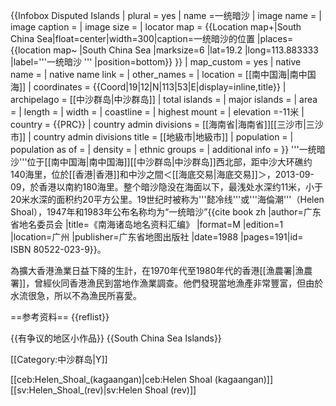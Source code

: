 {{Infobox Disputed Islands
| plural = yes
| name             =一统暗沙
| image name       = 
| image caption    = 
| image size       = 
| locator map      = {{Location map+|South China Sea|float=center|width=300|caption=一统暗沙的位置 
|places=
{{location map~ |South China Sea |marksize=6 |lat=19.2 |long=113.883333
|label='''一统暗沙
''' |position=bottom}}
}}
| map_custom       = yes
| native name      = 
| native name link = 
| other_names         = 
| location         = [[南中国海|南中国海]]
| coordinates      = {{Coord|19|12|N|113|53|E|display=inline,title}}
| archipelago      = [[中沙群岛|中沙群岛]]
| total islands    = 
| major islands    = 
| area             =
| length           =
| width            =
| coastline        =
| highest mount    = 
| elevation        =-11米 
| country                          = {{PRC}}
| country admin divisions  = [[海南省|海南省]][[三沙市|三沙市]]
| country admin divisions title        = [[地級市|地級市]]
| population       = 
| population as of = 
| density          = 
| ethnic groups    = 
| additional info  =
}} 
'''一统暗沙'''位于[[南中国海|南中国海]][[中沙群岛|中沙群岛]]西北部，距中沙大环礁约140海里，位於[[香港|香港]]和中沙之間<ref name=underocean>＜[[海底交易|海底交易]]＞，2013-09-09</ref>，於香港以南約180海里。整个暗沙隐没在海面以下，最浅处水深约11米，小于20米水深的面积约20平方公里。19世纪时被称为'''懿冷线'''或'''海倫潮'''<ref name=underocean />（Helen Shoal），1947年和1983年公布名称均为“一统暗沙”<ref>{{cite book zh |author=广东省地名委员会 |title=《南海诸岛地名资料汇编》 |format=M |edition=1 |location=广州 |publisher=广东省地图出版社 |date=1988 |pages=191|id= ISBN 80522-023-9}}</ref>。

為擴大香港漁業日益下降的生計，在1970年代至1980年代的香港[[漁農署|漁農署]]，曾經伙同香港漁民到當地作漁業調查。他們發現當地漁產非常豐富，但由於水流很急，所以不為漁民所喜愛<ref name=underocean />。

==参考资料==
{{reflist}}

{{有争议的地区小作品}}
{{South China Sea Islands}}

[[Category:中沙群岛|Y]]

[[ceb:Helen_Shoal_(kagaangan)|ceb:Helen Shoal (kagaangan)]]
[[sv:Helen_Shoal_(rev)|sv:Helen Shoal (rev)]]